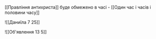[[Правління антихриста]] буде обмежено в часі - [[Один час і часів і половини часу]]

![[Даниїла 7 25]]

![[Об'явлення 13 5]]